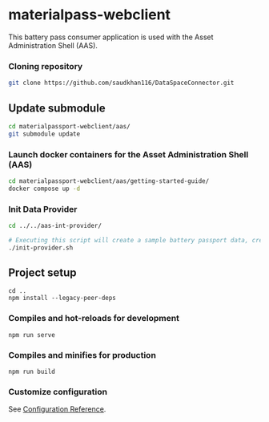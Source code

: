 # materialpass-webclient

This battery pass consumer application is used with the Asset Administration Shell (AAS).


### Cloning repository

```bash
git clone https://github.com/saudkhan116/DataSpaceConnector.git
```
## Update submodule
```bash
cd materialpassport-webclient/aas/
git submodule update
```


### Launch docker containers for the Asset Administration Shell (AAS)
```bash
cd materialpassport-webclient/aas/getting-started-guide/
docker compose up -d
```

### Init Data Provider
```bash
cd ../../aas-int-provider/

# Executing this script will create a sample battery passport data, create EDC asset, policies, contract definitions and register it as a digital twin inside registry.
./init-provider.sh
```

## Project setup
```
cd ..
npm install --legacy-peer-deps
```

### Compiles and hot-reloads for development
```
npm run serve
```

### Compiles and minifies for production
```
npm run build
```

### Customize configuration
See [Configuration Reference](https://cli.vuejs.org/config/).

